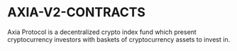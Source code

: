 # AXIA-V2-CONTRACTS
Axia Protocol is a decentralized crypto index fund which present cryptocurrency investors with baskets of cryptocurrency assets to invest in.
